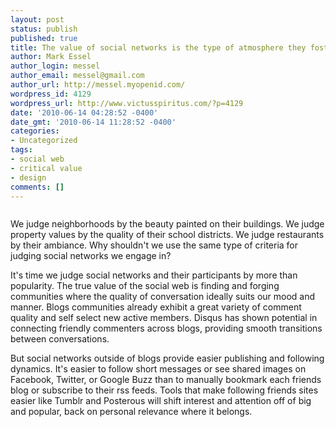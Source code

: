 ```yaml
---
layout: post
status: publish
published: true
title: The value of social networks is the type of atmosphere they foster
author: Mark Essel
author_login: messel
author_email: messel@gmail.com
author_url: http://messel.myopenid.com/
wordpress_id: 4129
wordpress_url: http://www.victusspiritus.com/?p=4129
date: '2010-06-14 04:28:52 -0400'
date_gmt: '2010-06-14 11:28:52 -0400'
categories:
- Uncategorized
tags:
- social web
- critical value
- design
comments: []
---
```

<p><a href="{{ site.url }}/assets/2010/06/l_2048_1536_C5007585-D436-4D3A-BB49-0A9077484557.jpeg"><img src="{{ site.url }}/assets/2010/06/l_2048_1536_C5007585-D436-4D3A-BB49-0A9077484557.jpeg" alt="" class="alignnone size-full" /></a></p>
<p>We judge neighborhoods by the beauty painted on their buildings. We judge property values by the quality of their school districts. We judge restaurants by their ambiance. Why shouldn't we use the same type of criteria for judging social networks we engage in?   </p>
<p>It's time we judge social networks and their participants by more than popularity. The true value of the social web is finding and forging communities where the quality of conversation ideally suits our mood and manner. Blogs communities already exhibit a great variety of comment quality and self select new active members. Disqus has shown potential in connecting friendly commenters across blogs, providing smooth transitions between conversations. </p>
<p>But social networks outside of blogs provide easier publishing and following dynamics. It's easier to follow short messages or see shared images on Facebook, Twitter, or Google Buzz than to manually bookmark each friends blog or subscribe to their rss feeds. Tools that make following friends sites easier like Tumblr and Posterous will shift interest and attention off of big and popular, back on personal relevance where it belongs.     </p>
